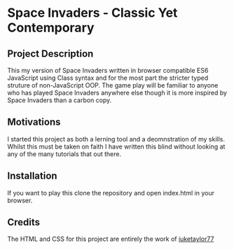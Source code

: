 # Space Invaders - Classic Yet Contemporary

## Project Description
This my version of Space Invaders written in browser compatible ES6 JavaScript using Class syntax and for the most part the stricter typed struture of non-JavaScript OOP. The game play will be familiar to anyone who has played Space Invaders anywhere else though it is more inspired by Space Invaders than a carbon copy.

## Motivations
I started this project as both a lerning tool and a deomnstration of my skills. Whilst this must be taken on faith I have written this blind without looking at any of the many tutorials that out there. 

## Installation
If you want to play this clone the repository and open index.html in your browser.

## Credits
The HTML and CSS for this project are entirely the work of [iuketaylor77][1]

[1]: https://github.com/iuketaylor

